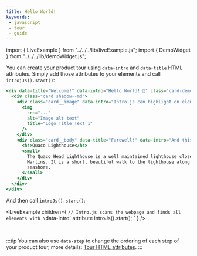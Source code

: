 ```yaml
---
title: Hello World!
keywords:
 - javascript
 - tour
 - guide
---
```


import { LiveExample } from "../../../lib/liveExample.js";
import { DemoWidget } from "../../../lib/demoWidget.js";


You can create your product tour using `data-intro` and `data-title` HTML attributes. Simply add those attributes to your
elements and call `introjJs().start()`:

```jsx title="index.html"
<div data-title="Welcome!" data-intro="Hello World! 👋" class="card-demo">
  <div class="card shadow--md">
    <div class="card__image" data-intro="Intro.js can highlight on elements">
      <img
        src="..."
        alt="Image alt text"
        title="Logo Title Text 1"
      />
    </div>
    <div class="card__body" data-title="Farewell!" data-intro="And this is the last step!">
      <h4>Quaco Lighthouse</h4>
      <small>
        The Quaco Head Lighthouse is a well maintained lighthouse close to St.
        Martins. It is a short, beautiful walk to the lighthouse along the
        seashore.
      </small>
    </div>
  </div>
</div>
```

And then call `introJs().start()`:

<LiveExample children={
`// Intro.js scans the webpage and finds all elements with \`data-intro\` attribute
introJs().start();
`
} />

<br/>

<DemoWidget></DemoWidget>


:::tip
You can also use `data-step` to change the ordering of each step of your product tour, more details: [Tour HTML attributes](../../intro/attributes.md).
:::